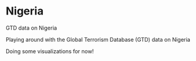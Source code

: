 # Nigeria
GTD data on Nigeria

Playing around with the Global Terrorism Database (GTD) data on Nigeria

Doing some visualizations for now!
